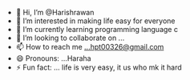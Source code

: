 - 👋 Hi, I’m @Harishrawan
- 👀 I’m interested in making life easy for everyone 
- 🌱 I’m currently learning programming language c
- 💞️ I’m looking to collaborate on ...
- 📫 How to reach me ...hpt00326@gmail.com 
- 😄 Pronouns: ...Haraha
- ⚡ Fun fact: ... life is very easy, it us who mk it hard 

<!---
Harishrawan/Harishrawan is a ✨ special ✨ repository because its `README.md` (this file) appears on your GitHub profile.
You can click the Preview link to take a look at your changes.
--->
